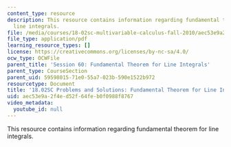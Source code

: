 ```yaml
---
content_type: resource
description: This resource contains information regarding fundamental theorem for
  line integrals.
file: /media/courses/18-02sc-multivariable-calculus-fall-2010/aec53e9a2f4ed52f64feb0f0988f8767_MIT18_02SC_pb_39_comb.pdf
file_type: application/pdf
learning_resource_types: []
license: https://creativecommons.org/licenses/by-nc-sa/4.0/
ocw_type: OCWFile
parent_title: 'Session 60: Fundamental Theorem for Line Integrals'
parent_type: CourseSection
parent_uid: 59598015-71e0-55a7-023b-590e1522b972
resourcetype: Document
title: '18.02SC Problems and Solutions: Fundamental Theorem for Line Integrals'
uid: aec53e9a-2f4e-d52f-64fe-b0f0988f8767
video_metadata:
  youtube_id: null
---
```

This resource contains information regarding fundamental theorem for line integrals.